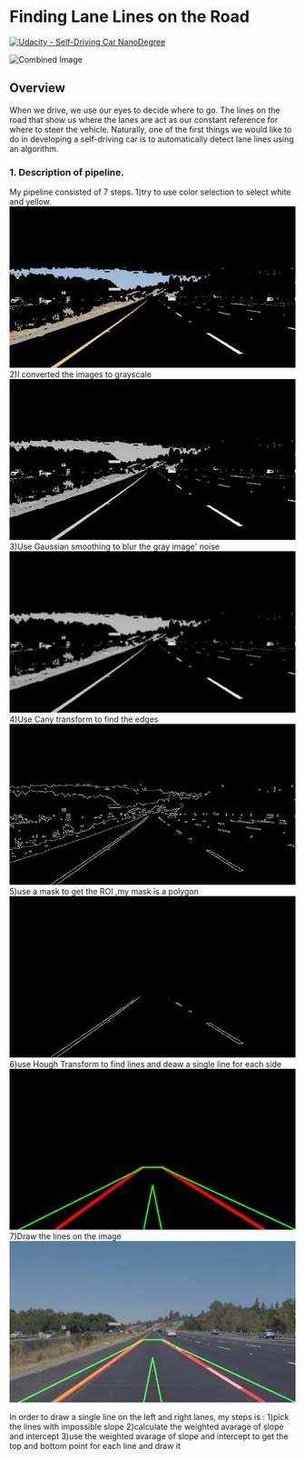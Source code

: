 # **Finding Lane Lines on the Road** 
[![Udacity - Self-Driving Car NanoDegree](https://s3.amazonaws.com/udacity-sdc/github/shield-carnd.svg)](http://www.udacity.com/drive)

<img src="examples/laneLines_thirdPass.jpg" width="480" alt="Combined Image" />

Overview
---

When we drive, we use our eyes to decide where to go.  The lines on the road that show us where the lanes are act as our constant reference for where to steer the vehicle.  Naturally, one of the first things we would like to do in developing a self-driving car is to automatically detect lane lines using an algorithm.


[//]: # (Image References)

[image1]: ./images/selected_image.jpg "selected_image"
[image2]: ./images/gray.jpg "gray"
[image3]: ./images/blur_gray.jpg "blur_gray"
[image4]: ./images/edges.jpg "edges"
[image5]: ./images/masked_edges.jpg "masked_edges"
[image6]: ./images/line_image.jpg "line_image"
[image7]: ./images/com_image.jpg "com_image"


### 1. Description of pipeline. 

My pipeline consisted of 7 steps. 
	1)try to use color selection to select white and yellow.
	![alt test][image1]
	2)I converted the images to grayscale
	![alt test][image2]
	3)Use Gaussian smoothing to blur the gray image' noise 
	![alt test][image3]
	4)Use Cany transform to find the edges
	![alt test][image4]
	5)use a mask to get the ROI ,my mask is a polygon
	![alt test][image5]
	6)use Hough Transform to find lines and deaw a single line for each side
	![alt test][image6]	
	7)Draw the lines on the  image
	![alt test][image7]		
	
	

In order to draw a single line on the left and right lanes, my steps is :
	1)pick the lines with impossible slope
	2)calculate the weighted avarage of slope and intercept
	3)use the weighted avarage of slope and intercept to get the top and bottom point for each line and draw it


